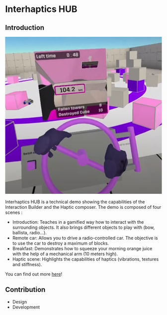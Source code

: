 # Interhaptics HUB

## Introduction

![Interhaptics HUB](../Media/HapticDemonstrator.png)

Interhaptics HUB is a technical demo showing the capabilities of the Interaction Builder and the Haptic composer.
The demo is composed of four scenes :
- Introduction: Teaches in a gamified way how to interact with the surrounding objects. It also brings different objects to play with (bow, ballista, radio…). 
- Remote car: Allows you to drive a radio-controlled car. The objective is to use the car to destroy a maximum of blocks. 
- Breakfast: Demonstrates how to squeeze your morning orange juice with the help of a mechanical arm (10 meters high). 
- Haptic scene: Highlights the capabilities of haptics (vibrations, textures and stiffness).

You can find out more [here](https://www.wyvrn.com/interhaptics)!

## Contribution

- Design
- Development